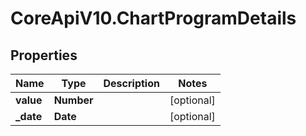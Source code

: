 # CoreApiV10.ChartProgramDetails

## Properties
Name | Type | Description | Notes
------------ | ------------- | ------------- | -------------
**value** | **Number** |  | [optional] 
**_date** | **Date** |  | [optional] 



